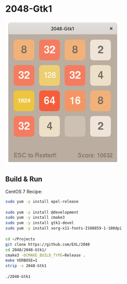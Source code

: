 2048-Gtk1
=========

![2048-Gtk1 Fedora 32 Screenshot](../image/2048-Gtk1-Screenshot.png)

## Build & Run

CentOS 7 Recipe:

```sh
sudo yum -y install epel-release

sudo yum -y install @development
sudo yum -y install cmake3
sudo yum -y install gtk1-devel
sudo yum -y install xorg-x11-fonts-ISO8859-1-100dpi

cd ~/Projects
git clone https://github.com/EXL/2048
cd 2048/2048-Gtk1/
cmake3 -DCMAKE_BUILD_TYPE=Release .
make VERBOSE=1
strip -s 2048-Gtk1

./2048-Gtk1
```
